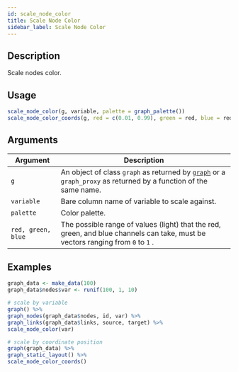 ```yaml
---
id: scale_node_color
title: Scale Node Color
sidebar_label: Scale Node Color
---
```


## Description

Scale nodes color.


## Usage

```r
scale_node_color(g, variable, palette = graph_palette())
scale_node_color_coords(g, red = c(0.01, 0.99), green = red, blue = red)
```


## Arguments

Argument      |Description
------------- |----------------
`g`     |     An object of class `graph` as returned by [`graph`](#graph) or a `graph_proxy`  as returned by a function of the same name.
`variable`     |     Bare column name of variable to scale against.
`palette`     |     Color palette.
`red, green, blue`     |     The possible range of values (light) that the red, green, and blue channels can take, must be vectors ranging from `0` to `1` .


## Examples

```r
graph_data <- make_data(100)
graph_data$nodes$var <- runif(100, 1, 10)

# scale by variable
graph() %>%
graph_nodes(graph_data$nodes, id, var) %>%
graph_links(graph_data$links, source, target) %>%
scale_node_color(var)

# scale by coordinate position
graph(graph_data) %>%
graph_static_layout() %>%
scale_node_color_coords()
```


